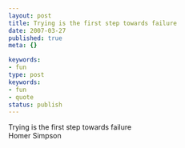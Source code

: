 ```yaml
---
layout: post
title: Trying is the first step towards failure
date: 2007-03-27
published: true
meta: {}

keywords:
- fun
type: post
keywords:
- fun
- quote
status: publish
---
```

Trying is the first step towards failure<br /> Homer Simpson
